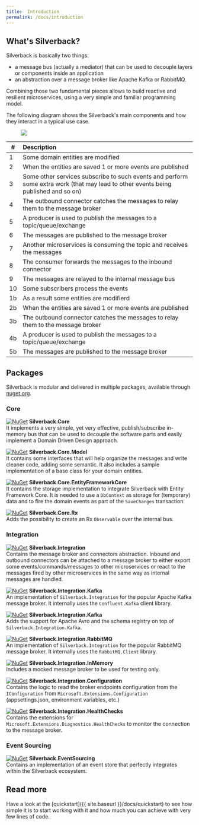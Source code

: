 ```yaml
---
title:  Introduction
permalink: /docs/introduction
---
```


## What's Silverback?

Silverback is basically two things:
* a message bus (actually a mediator) that can be used to decouple layers or components inside an application
* an abstraction over a message broker like Apache Kafka or RabbitMQ.

Combining those two fundamental pieces allows to build reactive and resilient microservices, using a very simple and familiar programming model.

The following diagram shows the Silverback's main components and how they interact in a typical use case.

<figure>
	<a href="{{ site.baseurl }}/assets/images/arch-overview.png"><img src="{{ site.baseurl }}/assets/images/arch-overview.png"></a>
</figure>

\# | Description
-- | :--
1 | Some domain entities are modified
2 | When the entities are saved 1 or more events are published
3 | Some other services subscribe to such events and perform some extra work (that may lead to other events being published and so on)
4 | The outbound connector catches the messages to relay them to the message broker
5 | A producer is used to publish the messages to a topic/queue/exchange
6 | The messages are published to the message broker
7 | Another microservices is consuming the topic and receives the messages
8 | The consumer forwards the messages to the inbound connector
9 | The messages are relayed to the internal message bus
10 | Some subscribers process the events
1b | As a result some entities are modifierd
2b | When the entities are saved 1 or more events are published
3b | The outbound connector catches the messages to relay them to the message broker
4b | A producer is used to publish the messages to a topic/queue/exchange
5b | The messages are published to the message broker

## Packages

Silverback is modular and delivered in multiple packages, available through [nuget.org](https://www.nuget.org/packages?q=Silverback).

### Core

[![NuGet](http://img.shields.io/nuget/vpre/Silverback.Core.svg)](https://www.nuget.org/packages/Silverback.Core/)
**Silverback.Core**<br/>
It implements a very simple, yet very effective, publish/subscribe in-memory bus that can be used to decouple the software parts and easily implement a Domain Driven Design approach.

[![NuGet](http://img.shields.io/nuget/vpre/Silverback.Core.Model.svg)](https://www.nuget.org/packages/Silverback.Core.Model/)
**Silverback.Core.Model**<br/>
It contains some interfaces that will help organize the messages and write cleaner code, adding some semantic. It also includes a sample implementation of a base class for your domain entities.

[![NuGet](http://img.shields.io/nuget/vpre/Silverback.Core.EntityFrameworkCore.svg)](https://www.nuget.org/packages/Silverback.Core.EntityFrameworkCore/)
**Silverback.Core.EntityFrameworkCore**<br/>
It contains the storage implementation to integrate Silverback with Entity Framework Core. It is needed to use a `DbContext` as storage for (temporary) data and to fire the domain events as part of the `SaveChanges` transaction.

[![NuGet](http://img.shields.io/nuget/vpre/Silverback.Core.Rx.svg)](https://www.nuget.org/packages/Silverback.Core.Rx/)
**Silverback.Core.Rx**<br/>
Adds the possibility to create an Rx `Observable` over the internal bus.

### Integration

[![NuGet](http://img.shields.io/nuget/vpre/Silverback.Integration.svg)](https://www.nuget.org/packages/Silverback.Integration/)
**Silverback.Integration**<br/>
Contains the message broker and connectors abstraction. Inbound and outbound connectors can be attached to a message broker to either export some events/commands/messages to other microservices or react to the messages fired by other microservices in the same way as internal messages are handled.

[![NuGet](http://img.shields.io/nuget/vpre/Silverback.Integration.Kafka.svg)](https://www.nuget.org/packages/Silverback.Integration.Kafka/)
**Silverback.Integration.Kafka**<br/>
An implementation of `Silverback.Integration` for the popular Apache Kafka message broker. It internally uses the `Confluent.Kafka` client library.

[![NuGet](http://img.shields.io/nuget/vpre/Silverback.Integration.Kafka.SchemaRegistry.svg)](https://www.nuget.org/packages/Silverback.Integration.Kafka.SchemaRegistry/)
**Silverback.Integration.Kafka**<br/>
Adds the support for Apache Avro and the schema registry on top of `Silverback.Integration.Kafka`.

[![NuGet](http://img.shields.io/nuget/vpre/Silverback.Integration.RabbitMQ.svg)](https://www.nuget.org/packages/Silverback.Integration.RabbitMQ/)
**Silverback.Integration.RabbitMQ**<br/>
An implementation of `Silverback.Integration` for the popular RabbitMQ message broker. It internally uses the `RabbitMQ.Client` library.

[![NuGet](http://img.shields.io/nuget/vpre/Silverback.Integration.InMemory.svg)](https://www.nuget.org/packages/Silverback.Integration.InMemory/)
**Silverback.Integration.InMemory**<br/>
Includes a mocked message broker to be used for testing only.

[![NuGet](http://img.shields.io/nuget/vpre/Silverback.Integration.Configuration.svg)](https://www.nuget.org/packages/Silverback.Integration.Configuration/)
**Silverback.Integration.Configuration**<br/>
Contains the logic to read the broker endpoints configuration from the `IConfiguration` from `Microsoft.Extensions.Configuration` (appsettings.json, environment variables, etc.)

[![NuGet](http://img.shields.io/nuget/vpre/Silverback.Integration.HealthChecks.svg)](https://www.nuget.org/packages/Silverback.Integration.HealthChecks/)
**Silverback.Integration.HealthChecks**<br/>
Contains the extensions for `Microsoft.Extensions.Diagnostics.HealthChecks` to monitor the connection to the message broker.

### Event Sourcing

[![NuGet](http://img.shields.io/nuget/vpre/Silverback.EventSourcing.svg)](https://www.nuget.org/packages/Silverback.EventSourcing/)
**Silverback.EventSourcing**<br/>
Contains an implementation of an event store that perfectly integrates within the Silverback ecosystem.

## Read more

Have a look at the [quickstart]({{ site.baseurl }}/docs/quickstart) to see how simple it is to start working with it and how much you can achieve with very few lines of code.
